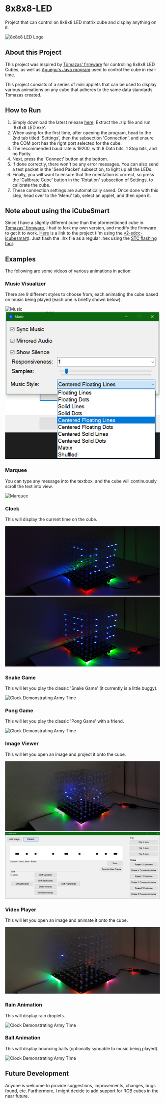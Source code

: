 # 8x8x8-LED
Project that can control an 8x8x8 LED matrix cube and display anything on it.

<img src="/Screenshots/Logo.png" alt="8x8x8 LED Logo" width="100"/>

## About this Project

This project was inspired by [Tomazas' firmware](https://github.com/tomazas/ledcube8x8x8) for controlling 8x8x8 LED Cubes, as well as [Aguegu's Java program](https://github.com/aguegu/DotMatrixJava) used to control the cube in real-time.

This project consists of a series of mini applets that can be used to display various animations on any cube that adheres to the same data standards Tomazas created.

## How to Run

1) Simply download the latest release [here](https://github.com/Sliicy/8x8x8-LED/releases/). Extract the .zip file and run '8x8x8 LED.exe'.
2) When using for the first time, after opening the program, head to the 2nd tab titled 'Settings', then the subsection 'Connection', and ensure the COM port has the right port selected for the cube.
3) The recommended baud rate is 19200, with 8 Data bits, 1 Stop bits, and no Parity.
4) Next, press the 'Connect' button at the bottom.
5) If done correctly, there won't be any error messages. You can also send a test packet in the 'Send Packet' subsection, to light up all the LEDs.
6) Finally, you will want to ensure that the orientation is correct, so press the 'Calibrate Cube' button in the 'Rotation' subsection of Settings, to calibrate the cube.
7) These connection settings are automatically saved. Once done with this step, head over to the 'Menu' tab, select an applet, and then open it.

## Note about using the iCubeSmart

Since I have a slightly different cube than the aformentioned cube in [Tomazas' firmware](https://github.com/tomazas/ledcube8x8x8), I had to fork my own version, and modify the firmware to get it to work. [Here](https://github.com/Sliicy/ledcube8x8x8) is a link to the project (I'm using the [v2-sdcc-icubesmart](https://github.com/Sliicy/ledcube8x8x8/tree/master/firmware/v2-sdcc-icubesmart)). Just flash the .ihx file as a regular .hex using the [STC flashing tool](https://github.com/tomazas/ledcube8x8x8/tree/master/tools).

## Examples
The following are some videos of various animations in action:

### Music Visualizer
There are 9 different styles to choose from, each animating the cube based on music being played (each one is briefly shown below).

![Music](/Screenshots/Music.gif)
![Music Visualizer](/Screenshots/Music-Screenshot.png)

### Marquee
You can type any message into the textbox, and the cube will continuously scroll the text into view.

![Marquee](/Screenshots/Marquee.gif)

### Clock
This will display the current time on the cube.

![Clock Demonstrating Standard Time](/Screenshots/Standard-Time.jpg)
![Clock Demonstrating Army Time](/Screenshots/Army-Time.jpg)

### Snake Game
This will let you play the classic 'Snake Game' (it currently is a little buggy).

![Clock Demonstrating Army Time](/Screenshots/Snake.gif)

### Pong Game
This will let you play the classic 'Pong Game' with a friend.

![Clock Demonstrating Army Time](/Screenshots/Pong.gif)

### Image Viewer
This will let you open an image and project it onto the cube.

![Clock Demonstrating Army Time](/Screenshots/Image-Viewer.jpg)
![Clock Demonstrating Army Time](/Screenshots/Image-Viewer.png)

### Video Player
This will let you open an image and animate it onto the cube.

![Clock Demonstrating Army Time](/Screenshots/Video.gif)

### Rain Animation
This will display rain droplets.

![Clock Demonstrating Army Time](/Screenshots/Rain.gif)

### Ball Animation
This will display bouncing balls (optionally syncable to music being played).

![Clock Demonstrating Army Time](/Screenshots/Balls.gif)

## Future Development

Anyone is welcome to provide suggestions, improvements, changes, bugs found, etc. Furthermore, I might decide to add support for RGB cubes in the near future.
